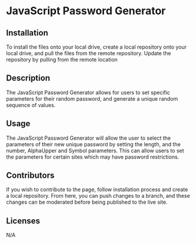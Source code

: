 # JavaScript Password Generator

## Installation
To install the files onto your local drive, create a local repository onto your local drive, and pull the files from the remote repository. Update the repository by pulling from the remote location

## Description
The JavaScript Password Generator allows for users to set specific parameters for their random password, and generate a unique random sequence of values. 

## Usage 
The JavaScript Password Generator will allow the user to select the parameters of their new unique password by setting the length, and the number, AlphaUpper and Symbol parameters. This can allow users to set the parameters for certain sites which may have password restrictions.

## Contributors
If you wish to contribute to the page, follow installation process and create a local repository. From here, you can push changes to a branch, and these changes can be moderated before being published to the live site. 

## Licenses
N/A